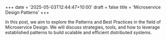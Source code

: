 +++
date = '2025-05-03T12:44:47+10:00'
draft = false
title = 'Microservice Design Patterns'
+++

In this post, we aim to explore the Patterns and Best Practices in the field of Microservice Design. We will discuss strategies, tools, and how to leverage established patterns to build scalable and efficient distributed systems.

